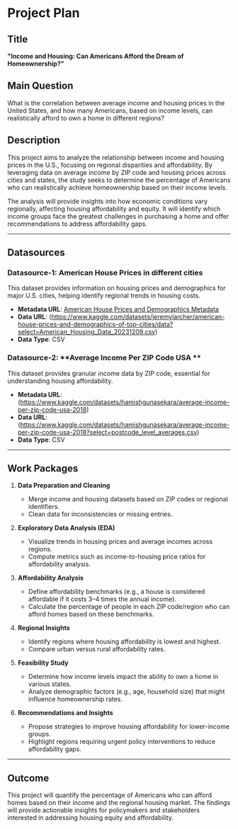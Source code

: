 # Project Plan

## Title  
**"Income and Housing: Can Americans Afford the Dream of Homeownership?"**

## Main Question  
What is the correlation between average income and housing prices in the United States, and how many Americans, based on income levels, can realistically afford to own a home in different regions?

## Description  
This project aims to analyze the relationship between income and housing prices in the U.S., focusing on regional disparities and affordability. By leveraging data on average income by ZIP code and housing prices across cities and states, the study seeks to determine the percentage of Americans who can realistically achieve homeownership based on their income levels.

The analysis will provide insights into how economic conditions vary regionally, affecting housing affordability and equity. It will identify which income groups face the greatest challenges in purchasing a home and offer recommendations to address affordability gaps.

---

## Datasources  

### Datasource-1: **American House Prices in different cities**  
This dataset provides information on housing prices and demographics for major U.S. cities, helping identify regional trends in housing costs.  
- **Metadata URL**: [American House Prices and Demographics Metadata](https://www.kaggle.com/datasets/jeremylarcher/american-house-prices-and-demographics-of-top-cities/data?select=American_Housing_Data_20231209)  
- **Data URL**: (https://www.kaggle.com/datasets/jeremylarcher/american-house-prices-and-demographics-of-top-cities/data?select=American_Housing_Data_20231209.csv) 
- **Data Type**: CSV  

### Datasource-2: **Average Income Per ZIP Code USA **  
This dataset provides granular income data by ZIP code, essential for understanding housing affordability.  
- **Metadata URL**: (https://www.kaggle.com/datasets/hamishgunasekara/average-income-per-zip-code-usa-2018)  
- **Data URL**: (https://www.kaggle.com/datasets/hamishgunasekara/average-income-per-zip-code-usa-2018?select=postcode_level_averages.csv)  
- **Data Type**: CSV  

---

## Work Packages  

1. **Data Preparation and Cleaning**  
   - Merge income and housing datasets based on ZIP codes or regional identifiers.  
   - Clean data for inconsistencies or missing entries.  

2. **Exploratory Data Analysis (EDA)**  
   - Visualize trends in housing prices and average incomes across regions.  
   - Compute metrics such as income-to-housing price ratios for affordability analysis.  

3. **Affordability Analysis**  
   - Define affordability benchmarks (e.g., a house is considered affordable if it costs 3–4 times the annual income).  
   - Calculate the percentage of people in each ZIP code/region who can afford homes based on these benchmarks.  

4. **Regional Insights**  
   - Identify regions where housing affordability is lowest and highest.  
   - Compare urban versus rural affordability rates.  

5. **Feasibility Study**  
   - Determine how income levels impact the ability to own a home in various states.  
   - Analyze demographic factors (e.g., age, household size) that might influence homeownership rates.  

6. **Recommendations and Insights**  
   - Propose strategies to improve housing affordability for lower-income groups.  
   - Highlight regions requiring urgent policy interventions to reduce affordability gaps.  

---

## Outcome  
This project will quantify the percentage of Americans who can afford homes based on their income and the regional housing market. The findings will provide actionable insights for policymakers and stakeholders interested in addressing housing equity and affordability.
